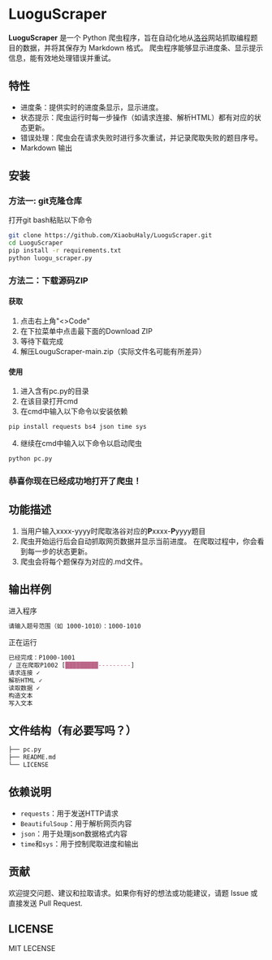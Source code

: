 # LuoguScraper
**LuoguScraper** 是一个 Python 爬虫程序，旨在自动化地从[洛谷](www.luogu.com.cn)网站抓取编程题目的数据，并将其保存为 Markdown 格式。
爬虫程序能够显示进度条、显示提示信息，能有效地处理错误并重试。

## 特性
- 进度条：提供实时的进度条显示，显示进度。
- 状态提示：爬虫运行时每一步操作（如请求连接、解析HTML）都有对应的状态更新。
- 错误处理：爬虫会在请求失败时进行多次重试，并记录爬取失败的题目序号。
- Markdown 输出

## 安装
### 方法一: git克隆仓库
打开git bash粘贴以下命令
```bash
git clone https://github.com/XiaobuHaly/LuoguScraper.git
cd LuoguScraper
pip install -r requirements.txt
python luogu_scraper.py
```

### 方法二：下载源码ZIP
#### 获取
1. 点击右上角"<>Code"
2. 在下拉菜单中点击最下面的Download ZIP
3. 等待下载完成
4. 解压LouguScraper-main.zip（实际文件名可能有所差异）

#### 使用
1. 进入含有pc.py的目录
2. 在该目录打开cmd
3. 在cmd中输入以下命令以安装依赖
```cmd
pip install requests bs4 json time sys
```
4. 继续在cmd中输入以下命令以启动爬虫
```cmd
python pc.py
```

### **恭喜你现在已经成功地打开了爬虫！**

## 功能描述
1. 当用户输入xxxx-yyyy时爬取洛谷对应的**P**xxxx-**P**yyyy题目
2. 爬虫开始运行后会自动抓取网页数据并显示当前进度。
   在爬取过程中，你会看到每一步的状态更新。
3. 爬虫会将每个题保存为对应的.md文件。

## 输出样例
进入程序
```css
请输入题号范围（如 1000-1010）：1000-1010
```
正在运行
```css
已经完成：P1000-1001
/ 正在爬取P1002 [█████████---------]
请求连接 ✓
解析HTML ✓
读取数据 ✓
构造文本
写入文本
```

## 文件结构（有必要写吗？）
```bash
├── pc.py
├── README.md
└── LICENSE
```

## 依赖说明
- `requests`：用于发送HTTP请求
- `BeautifulSoup`：用于解析网页内容
- `json`：用于处理json数据格式内容
- `time`和`sys`：用于控制爬取进度和输出

## 贡献
欢迎提交问题、建议和拉取请求。如果你有好的想法或功能建议，请题 Issue 或直接发送 Pull Request.

## LICENSE
MIT LECENSE
